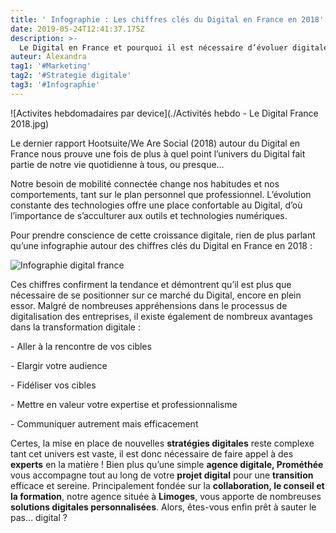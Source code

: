 ```yaml
---
title: ' Infographie : Les chiffres clés du Digital en France en 2018'
date: 2019-05-24T12:41:37.175Z
description: >-
  Le Digital en France et pourquoi il est nécessaire d’évoluer digitalement Prendre conscience des évolutions du digital (s’acculturer) pour mieux appréhender sa transformation digitale et ainsi se décider à mettre en place de nouvelles stratégies digitales efficaces (grâce à des agences digitales ou des experts qui les accompagnent tout au long de leur processus de digitalisation).
auteur: Alexandra 
tag1: '#Marketing'
tag2: '#Strategie digitale'
tag3: '#Infograpĥie'
---
```


![Activites hebdomadaires par device](./Activités hebdo - Le Digital France 2018.jpg)


Le dernier rapport Hootsuite/We Are Social (2018) autour du Digital en France nous prouve une fois de plus à quel point l’univers du Digital fait partie de notre vie quotidienne à tous, ou presque…

Notre besoin de mobilité connectée change nos habitudes et nos comportements, tant sur le plan personnel que professionnel. L’évolution constante des technologies offre une place confortable au Digital, d’où l’importance de s’acculturer aux outils et technologies numériques. 

Pour prendre conscience de cette croissance digitale, rien de plus parlant qu’une infographie autour des chiffres clés du Digital en France en 2018 : 

![Infographie digital france](./Infographie.png)

Ces chiffres confirment la tendance et démontrent qu’il est plus que nécessaire de se positionner sur ce marché du Digital, encore en plein essor. Malgré de nombreuses appréhensions dans le processus de digitalisation des entreprises, il existe également de nombreux avantages dans la transformation digitale : 

\- Aller à la rencontre de vos cibles

\- Elargir votre audience

\- Fidéliser vos cibles

\- Mettre en valeur votre expertise et professionnalisme

\- Communiquer autrement mais efficacement



Certes, la mise en place de nouvelles **stratégies digitales** reste complexe tant cet univers est vaste, il est donc nécessaire de faire appel à des **experts** en la matière ! Bien plus qu’une simple **agence digitale, Prométhée** vous accompagne tout au long de votre **projet digital**
pour une **transition** efficace et sereine. Principalement fondée sur la **collaboration, le conseil et la formation**, notre agence située à **Limoges**, vous apporte de nombreuses **solutions digitales personnalisées**. Alors, êtes-vous enfin prêt à sauter le pas… digital ?
